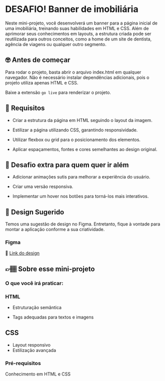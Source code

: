 # DESAFIO! Banner de imobiliária

Neste mini-projeto, você desenvolverá um banner para a página inicial de uma imobiliária, treinando suas habilidades em HTML e CSS.
Além de aprimorar seus conhecimentos em layouts, a estrutura criada pode ser reutilizada para outros conceitos, como a home de um site de dentista, agência de viagens ou qualquer outro segmento.

## 🤓 Antes de começar

Para rodar o projeto, basta abrir o arquivo index.html em qualquer navegador. Não é necessário instalar dependências adicionais, pois o projeto utiliza apenas HTML e CSS.

Baixe a extensão `go live` para renderizar o projeto.

## 🔨 Requisitos

- Criar a estrutura da página em HTML seguindo o layout da imagem.

- Estilizar a página utilizando CSS, garantindo responsividade.

- Utilizar flexbox ou grid para o posicionamento dos elementos.

- Aplicar espaçamentos, fontes e cores semelhantes ao design original.


## 🔨 Desafio extra para quem quer ir além

- Adicionar animações sutis para melhorar a experiência do usuário.

- Criar uma versão responsiva.

- Implementar um hover nos botões para torná-los mais interativos.

## 🎨 Design Sugerido

Temos uma sugestão de design no Figma. Entretanto, fique à vontade para montar a aplicação conforme a sua criatividade.

### Figma

🔗 [Link do design](https://www.figma.com/community/file/1471230280983255818)

## 👉🏽 Sobre esse mini-projeto

### O que você irá praticar:

### HTML

- Estruturação semântica

- Tags adequadas para textos e imagens

## CSS

- Layout responsivo
- Estilização avançada

### Pré-requisitos

Conhecimento em HTML e CSS
